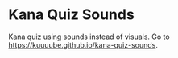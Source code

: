 # Kana Quiz Sounds

Kana quiz using sounds instead of visuals. Go to https://kuuuube.github.io/kana-quiz-sounds.
